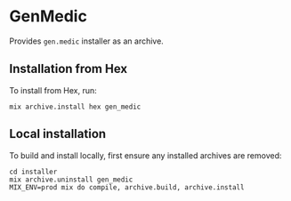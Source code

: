 # GenMedic

Provides `gen.medic` installer as an archive.

## Installation from Hex

To install from Hex, run:

```shell
mix archive.install hex gen_medic
```

## Local installation

To build and install locally, first ensure any installed archives are removed:

```shell
cd installer
mix archive.uninstall gen_medic
MIX_ENV=prod mix do compile, archive.build, archive.install
```
